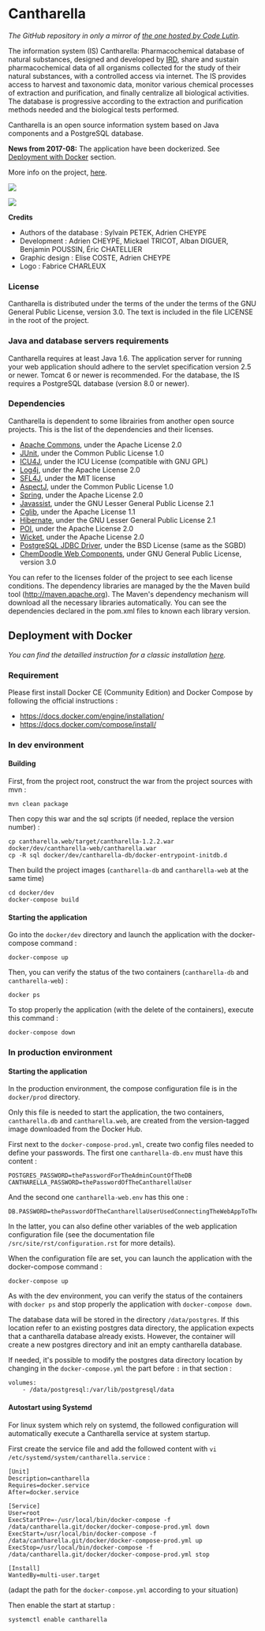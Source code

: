# Cantharella

*The GitHub repository in only a mirror of [the one hosted by Code Lutin](https://forge.codelutin.com/projects/cantharella).*

The information system (IS) Cantharella: Pharmacochemical database of natural substances, designed and developed by 
[IRD](http://www.ird.fr), share and sustain pharmacochemical data of all organisms collected for the study of their
natural substances, with a controlled access via internet.
The IS provides access to harvest and taxonomic data, monitor various chemical processes of extraction and 
purification, and finally centralize all biological activities. The database is progressive according to the extraction
and purification methods needed and the biological tests performed.

Cantharella is an open source information system based on Java components and a PostgreSQL database.

**News from 2017-08:** The application have been dockerized. See [Deployment with Docker](#deployment-with-docker)
section.

More info on the project, [here](src/site/rst/index.rst).

![](src/site/resources/images/Home.jpg)

![](src/site/resources/images/Molecule.jpg)

**Credits**
  - Authors of the database : Sylvain PETEK, Adrien CHEYPE
  - Development : Adrien CHEYPE, Mickael TRICOT, Alban DIGUER, Benjamin POUSSIN, Éric CHATELLIER
  - Graphic design : Elise COSTE, Adrien CHEYPE
  - Logo : Fabrice CHARLEUX
  
### License

Cantharella is distributed under the terms of the under the terms of the GNU General Public License, version 3.0. The 
text is included in the file LICENSE in the root of the project.

### Java and database servers requirements

Cantharella requires at least Java 1.6. The application server for running your web application should adhere to the 
servlet specification version 2.5 or newer. Tomcat 6 or newer is recommended.
For the database, the IS requires a PostgreSQL database (version 8.0 or newer).

### Dependencies

Cantharella is dependent to some librairies from another open source projects. This is the list of the dependencies and
their licenses.
  - [Apache Commons](http://commons.apache.org), under the Apache License 2.0
  - [JUnit](www.junit.org), under the Common Public License 1.0
  - [ICU4J](http://www.icu-project.org), under the ICU License (compatible with GNU GPL)
  - [Log4j](http://logging.apache.org/log4j), under the Apache License 2.0
  - [SFL4J](http://www.slf4j.org), under the MIT license
  - [AspectJ](http://www.eclipse.org/aspectj), under the Common Public License 1.0
  - [Spring](http://www.springsource.org), under the Apache License 2.0
  - [Javassist](http://www.jboss.org/javassist), under the GNU Lesser General Public License 2.1
  - [Cglib](http://cglib.sourceforge.net), under the Apache License 1.1
  - [Hibernate](http://www.hibernate.org), under the GNU Lesser General Public License 2.1
  - [POI](http://poi.apache.org), under the Apache License 2.0
  - [Wicket](http://wicket.apache.org), under the Apache License 2.0
  - [PostgreSQL JDBC Driver](http://jdbc.postgresql.org), under the BSD License (same as the SGBD)
  - [ChemDoodle Web Components](http://web.chemdoodle.com), under GNU General Public License, version 3.0

You can refer to the licenses folder of the project to see each license conditions.
The dependency libraries are managed by the the Maven build tool (http://maven.apache.org). The Maven's dependency 
mechanism will download all the necessary libraries automatically. You can see the dependencies declared in the 
pom.xml files to known each library version.

## Deployment with Docker

*You can find the detailled instruction for a classic installation [here](src/site/rst/installation.rst).*

### Requirement

Please first install Docker CE (Community Edition) and Docker Compose by following the official instructions :
 - https://docs.docker.com/engine/installation/
 - https://docs.docker.com/compose/install/

### In dev environment

#### Building

First, from the project root, construct the war from the project sources with mvn :

    mvn clean package

Then copy this war and the sql scripts (if needed, replace the version number) :

    cp cantharella.web/target/cantharella-1.2.2.war docker/dev/cantharella-web/cantharella.war
    cp -R sql docker/dev/cantharella-db/docker-entrypoint-initdb.d

Then build the project images (`cantharella-db` and `cantharella-web` at the same time)

    cd docker/dev
    docker-compose build

#### Starting the application

Go into the `docker/dev` directory and launch the application with the docker-compose command :

    docker-compose up

Then, you can verify the status of the two containers (`cantharella-db` and `cantharella-web`) :

    docker ps

To stop properly the application (with the delete of the containers), execute this command :

    docker-compose down

### In production environment

#### Starting the application

In the production environment, the compose configuration file is in the `docker/prod` directory.

Only this file is needed to start the application, the two containers, `cantharella.db` and `cantharella.web`, are
created from the version-tagged image downloaded from the Docker Hub.

First next to the `docker-compose-prod.yml`, create two config files needed to define your passwords. The first one
`cantharella-db.env` must have this content :

    POSTGRES_PASSWORD=thePasswordForTheAdminCountOfTheDB
    CANTHARELLA_PASSWORD=thePasswordOfTheCantharellaUser

And the second one `cantharella-web.env` has this one :

    DB.PASSWORD=thePasswordOfTheCantharellaUserUsedConnectingTheWebAppToTheDB

In the latter, you can also define other variables of the web application configuration file (see the documentation
file `/src/site/rst/configuration.rst` for more details).

When the configuration file are set, you can launch the application with the docker-compose command :

    docker-compose up

As with the dev environment, you can verify the status of the containers with `docker ps` and stop properly the
application with `docker-compose down`.

The database data will be stored in the directory `/data/postgres`. If this location refer to an existing postgres
data directory, the application expects that a cantharella database already exists. However, the container will
create a new postgres directory and init an empty cantharella database.

If needed, it's possible to modify the postgres data directory location by changing in the `docker-compose.yml` the
part before `:` in that section :

```
volumes:
    - /data/postgresql:/var/lib/postgresql/data
```

#### Autostart using Systemd

For linux system which rely on systemd, the followed configuration will automatically execute a Cantharella service
at system startup.

First create the service file and add the followed content with `vi /etc/systemd/system/cantharella.service` :

```
[Unit]
Description=cantharella
Requires=docker.service
After=docker.service

[Service]
User=root
ExecStartPre=-/usr/local/bin/docker-compose -f /data/cantharella.git/docker/docker-compose-prod.yml down
ExecStart=/usr/local/bin/docker-compose -f /data/cantharella.git/docker/docker-compose-prod.yml up
ExecStop=/usr/local/bin/docker-compose -f /data/cantharella.git/docker/docker-compose-prod.yml stop

[Install]
WantedBy=multi-user.target
```
(adapt the path for the `docker-compose.yml` according to your situation)

Then enable the start at startup :

    systemctl enable cantharella

